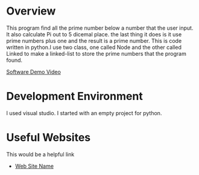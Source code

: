 # Overview

This program find all the prime number below a number that the user input. It also
calculate Pi out to 5 dicemal place. the last thing it does is it use prime numbers
plus one and the result is a prime number. This is code written in python.I use two 
class, one called Node and the other called Linked to make a linked-list to store 
the prime numbers that the program found. 
 

[Software Demo Video](https://youtu.be/fz6agnZTvLk)

# Development Environment

I used visual studio. I started with an empty project for python.

# Useful Websites

This would be a helpful link 
* [Web Site Name](https://www.w3schools.com/python/default.asp)

